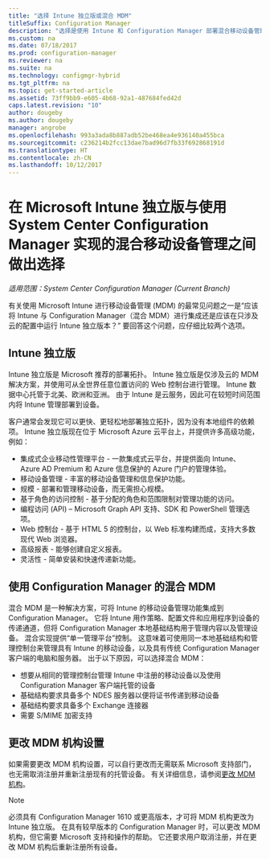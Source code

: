```yaml
---
title: "选择 Intune 独立版或混合 MDM"
titleSuffix: Configuration Manager
description: "选择是使用 Intune 和 Configuration Manager 部署混合移动设备管理还是运行 Intune 独立版。"
ms.custom: na
ms.date: 07/18/2017
ms.prod: configuration-manager
ms.reviewer: na
ms.suite: na
ms.technology: configmgr-hybrid
ms.tgt_pltfrm: na
ms.topic: get-started-article
ms.assetid: 73ff9bb9-e605-4b68-92a1-487684fed42d
caps.latest.revision: "10"
author: dougeby
ms.author: dougeby
manager: angrobe
ms.openlocfilehash: 993a3ada8b887adb52be468ea4e936140a455bca
ms.sourcegitcommit: c236214b2fcc13dae7bad96d7fb33f692868191d
ms.translationtype: HT
ms.contentlocale: zh-CN
ms.lasthandoff: 10/12/2017
---
```

# <a name="choose-between-microsoft-intune-standalone-and-hybrid-mobile-device-management-with-system-center-configuration-manager"></a>在 Microsoft Intune 独立版与使用 System Center Configuration Manager 实现的混合移动设备管理之间做出选择

*适用范围：System Center Configuration Manager (Current Branch)*

有关使用 Microsoft Intune 进行移动设备管理 (MDM) 的最常见问题之一是“应该将 Intune 与 Configuration Manager（混合 MDM）进行集成还是应该在只涉及云的配置中运行 Intune 独立版本？” 要回答这个问题，应仔细比较两个选项。
 
## <a name="intune-standalone"></a>Intune 独立版
Intune 独立版是 Microsoft 推荐的部署拓扑。 Intune 独立版是仅涉及云的 MDM 解决方案，并使用可从全世界任意位置访问的 Web 控制台进行管理。 Intune 数据中心托管于北美、欧洲和亚洲。 由于 Intune 是云服务，因此可在较短时间范围内将 Intune 管理部署到设备。

客户通常会发现它可以更快、更轻松地部署独立拓扑，因为没有本地组件的依赖项。 Intune 独立版现在位于 Microsoft Azure 云平台上，并提供许多高级功能，例如：
- 集成式企业移动性管理平台 - 一款集成式云平台，并提供面向 Intune、 Azure AD Premium 和 Azure 信息保护的 Azure 门户的管理体验。
- 移动设备管理 - 丰富的移动设备管理和信息保护功能。
- 规模 - 部署和管理移动设备，而无需担心规模。
- 基于角色的访问控制 - 基于分配的角色和范围限制对管理功能的访问。
- 编程访问 (API) – Microsoft Graph API 支持、SDK 和 PowerShell 管理选项。
- Web 控制台 - 基于 HTML 5 的控制台，以 Web 标准构建而成，支持大多数现代 Web 浏览器。
- 高级报表 - 能够创建自定义报表。
- 灵活性 - 简单安装和快速传递新功能。


## <a name="hybrid-mdm-with-configuration-manager"></a>使用 Configuration Manager 的混合 MDM
混合 MDM 是一种解决方案，可将 Intune 的移动设备管理功能集成到 Configuration Manager。 它将 Intune 用作策略、配置文件和应用程序到设备的传递通道，但将 Configuration Manager 本地基础结构用于管理内容以及管理设备。 混合实现提供“单一管理平台”控制。  这意味着可使用同一本地基础结构和管理控制台来管理具有 Intune 的移动设备，以及具有传统 Configuration Manager 客户端的电脑和服务器。 出于以下原因，可以选择混合 MDM：  
- 想要从相同的管理控制台管理 Intune 中注册的移动设备以及使用 Configuration Manager 客户端托管的设备
- 基础结构要求具备多个 NDES 服务器以便将证书传递到移动设备
- 基础结构要求具备多个 Exchange 连接器
- 需要 S/MIME 加密支持


## <a name="changing-the-mdm-authority-setting"></a>更改 MDM 机构设置
如果需要更改 MDM 机构设置，可以自行更改而无需联系 Microsoft 支持部门，也无需取消注册并重新注册现有的托管设备。 有关详细信息，请参阅[更改 MDM 机构](../deploy-use/change-mdm-authority.md)。

> [!NOTE]    
> 必须具有 Configuration Manager 1610 或更高版本，才可将 MDM 机构更改为 Intune 独立版。 在具有较早版本的 Configuration Manager 时，可以更改 MDM 机构，但它需要 Microsoft 支持和操作的帮助。 它还要求用户取消注册，并在更改 MDM 机构后重新注册所有设备。  
